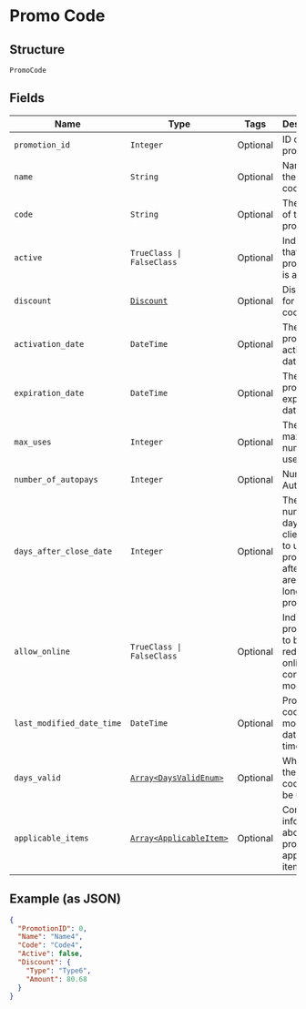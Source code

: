 
# Promo Code

## Structure

`PromoCode`

## Fields

| Name | Type | Tags | Description |
|  --- | --- | --- | --- |
| `promotion_id` | `Integer` | Optional | ID of the promo code |
| `name` | `String` | Optional | Name of the promo code |
| `code` | `String` | Optional | The code of the promocode. |
| `active` | `TrueClass \| FalseClass` | Optional | Indicates that promocode is active. |
| `discount` | [`Discount`](../../doc/models/discount.md) | Optional | Discount for a promo code |
| `activation_date` | `DateTime` | Optional | The promocode activation date. |
| `expiration_date` | `DateTime` | Optional | The promocode expiration date. |
| `max_uses` | `Integer` | Optional | The maximun number of uses. |
| `number_of_autopays` | `Integer` | Optional | Number of Autopays |
| `days_after_close_date` | `Integer` | Optional | The number of days a client has to use a promocode after they are no longer a prospect. |
| `allow_online` | `TrueClass \| FalseClass` | Optional | Indicates if promocode to be redeemed online in consumer mode. |
| `last_modified_date_time` | `DateTime` | Optional | Promo code last modified date and time |
| `days_valid` | [`Array<DaysValidEnum>`](../../doc/models/days-valid-enum.md) | Optional | What days the promo code can be used |
| `applicable_items` | [`Array<ApplicableItem>`](../../doc/models/applicable-item.md) | Optional | Contains information about a promocode applicable items. |

## Example (as JSON)

```json
{
  "PromotionID": 0,
  "Name": "Name4",
  "Code": "Code4",
  "Active": false,
  "Discount": {
    "Type": "Type6",
    "Amount": 80.68
  }
}
```

